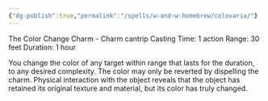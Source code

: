```yaml
---
{"dg-publish":true,"permalink":"/spells/w-and-w-homebrew/colovaria/"}
---
```


The Color Change Charm - Charm cantrip 
Casting Time: 1 action 
Range: 30 feet 
Duration: 1 hour 

You change the color of any target within range that lasts for the duration, to any desired complexity. The color may only be reverted by dispelling the charm. Physical interaction with the object reveals that the object has retained its original texture and material, but its color has truly changed.